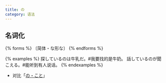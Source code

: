 ```yaml
---
title: の
category: 语法
---
```


## 名词化

{% forms %}
〔简体・な形な〕
{% endforms %}

{% examples %}
探しているのは牛乳だ。#我要找的是牛奶。
話しているのが聞こえる。#能听到有人说话。
{% endexamples %}

- 对比「[の・こと](../no-koto#名词化)」
